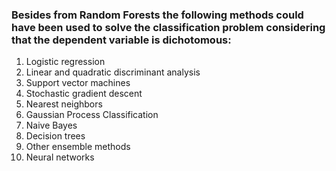 ### Besides from Random Forests the following methods could have been used to solve the classification problem considering that the dependent variable is dichotomous:
1. Logistic regression
2. Linear and quadratic discriminant analysis
3. Support vector machines
4. Stochastic gradient descent
5. Nearest neighbors
6. Gaussian Process Classification
7. Naive Bayes
8. Decision trees
9. Other ensemble methods
10. Neural networks 
